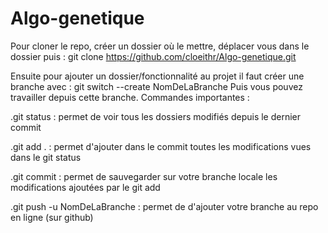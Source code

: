 # Algo-genetique


Pour cloner le repo, créer un dossier où le mettre, déplacer vous dans le dossier puis : git clone https://github.com/cloeithr/Algo-genetique.git

Ensuite pour ajouter un dossier/fonctionnalité au projet il faut créer une branche avec : git switch --create NomDeLaBranche Puis vous pouvez travailler depuis cette branche. Commandes importantes :

.git status : permet de voir tous les dossiers modifiés depuis le dernier commit

.git add . : permet d'ajouter dans le commit toutes les modifications vues dans le git status

.git commit : permet de sauvegarder sur votre branche locale les modifications ajoutées par le git add

.git push -u NomDeLaBranche : permet de d'ajouter votre branche au repo en ligne (sur github)
